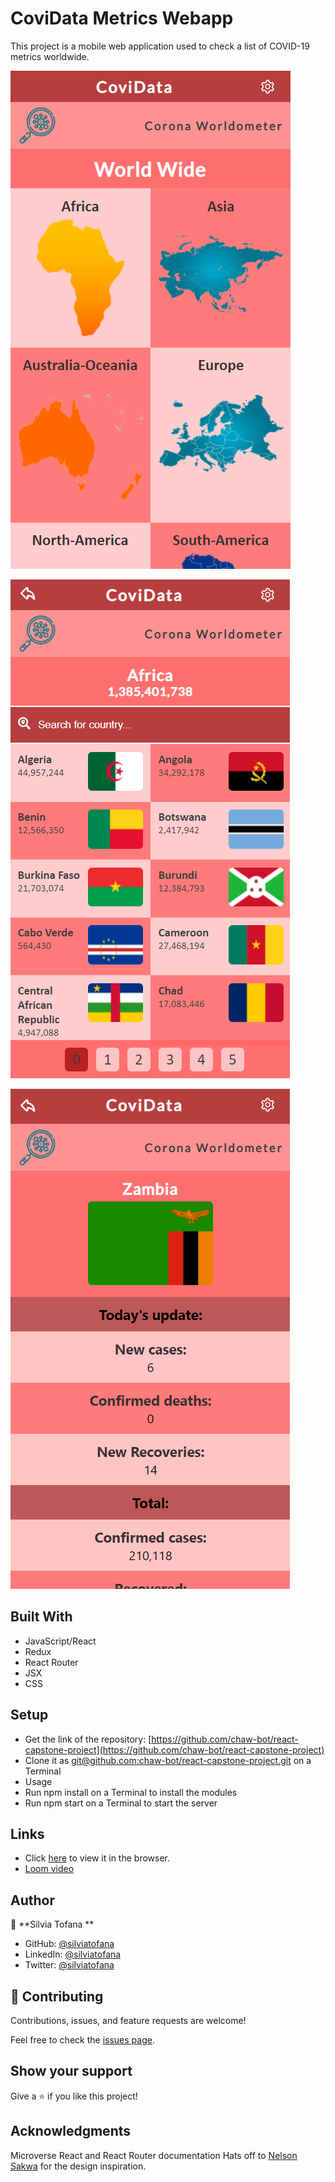 # CoviData Metrics Webapp
This project is a mobile web application used to check a list of COVID-19 metrics worldwide.

![HomePage](./src/images/Screenshot1.png)

![Continents Page](./src/images/Screenshot2.png)

![Details Page](./src/images/Screenshot3.png)

## Built With
- JavaScript/React
- Redux
- React Router
- JSX
- CSS
  
## Setup
- Get the link of the repository: [https://github.com/chaw-bot/react-capstone-project](https://github.com/chaw-bot/react-capstone-project)
- Clone it as [git@github.com:chaw-bot/react-capstone-project.git](git@github.com:chaw-bot/react-capstone-project.git) on a Terminal
- Usage
- Run npm install on a Terminal to install the modules
- Run npm start on a Terminal to start the server

## Links
- Click [here](https://covidataworldwide.netlify.app/) to view it in the browser.
- [Loom video](https://www.loom.com/share/79bd6f0e21be43059a2b2b45ab1d1455)
  
## Author


👤 **Silvia Tofana **

- GitHub: [@silviatofana](https://github.com/silviatofana)
- LinkedIn: [@silviatofana](www.linkedin.com/in/silvia-tofana-10b852186)
- Twitter: [@silviatofana](https://twitter.com/SilviaTofana)


## 🤝 Contributing

Contributions, issues, and feature requests are welcome!

Feel free to check the [issues page](https://github.com/silviatofana/react-capstone-/issues).

## Show your support

Give a ⭐️ if you like this project!

## Acknowledgments
Microverse
React and React Router documentation
Hats off to [Nelson Sakwa](https://www.behance.net/sakwadesignstudio) for the design inspiration.
